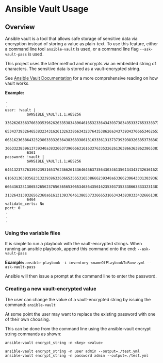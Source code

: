 # Ansible Vault Usage

## Overview
Ansible vault is a tool that allows safe storage of sensitive data via encryption instead of storing a value as plain-text. To use this feature, either a command line tool `ansible-vault` is used, or a command line flag `--ask-vault-pass` is used.

This project uses the latter method and encrypts via an embedded string of characters.  The sensitive data is stored as a vault-encrypted string.

See [Ansible Vault Documentation](https://docs.ansible.com/ansible/2.4/vault.html) for a more comprehensive reading on how vault works.

__Example:__

    .
    .
    user: !vault |
              $ANSIBLE_VAULT;1.1;AES256
              33626263363766393539626263353834396461653233643430373834353337653333373863623265
              6534373932646538323431626132633866343237643538620a343739343766653462653937313061
              66316236386432323863333263643836333861316333613137373939383265353736363861373932
              3663323839613739340a383266373966663161633763353262613638663638623865383530633239
              6361
    password: !vault |
              $ANSIBLE_VAULT;1.1;AES256
              64613237376339323931653762366261336464663735643034613561343437326361623939623661
              6166313638356231323938633636653565316538666239340a633662396433313039363534633666
              66643632313065326562376563656530653463643561623530373533386633333231383664653839
              3132643130326562360a616131393764613865373366653166343438303334326661383431616430
              6464
    validate_certs: No
    port: 0
    .
    .
    .

### Using the variable files
It is simple to run a playbook with the vault-encrypted strings.
When running an ansible playbook, append this command onto the end:
`--ask-vault-pass`

__Example:__
`ansible-playbook -i inventory <nameOfPlaybookToRun>.yml --ask-vault-pass`

Ansible will then issue a prompt at the command line to enter the password.

### Creating a new vault-encrypted value
The user can change the value of a vault-encrypted string by issuing the command:
`ansible-vault `

At some point the user may want to replace the existing password with one of their own choosing.

This can be done from the command line using the ansible-vault encrypt string commands as shown:

`ansible-vault encrypt_string -n <key> <value>`

`ansible-vault encrypt_string -n user admin --output=./test.yml`
`ansible-vault encrypt_string -n password admin --output=./test.yml`
